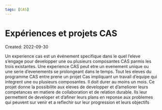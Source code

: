 ```yaml
---
tags: [CAS] 
---
```

# Expériences et projets CAS
Created: 2022-09-30

Un experience cas est un événement specifique dans le quel l’eleve s’engage pour developper une ou plusieurs composantes CAS parmis les trois existantes. Une experience CAS peut etre un evenement unique ou une serie d’evenements se prolongeant dans le temps. Tout les eleves du programme CAS entre prene un projet Cas impliquant un travail d’equipe qui integrent une ou plusieurs composantes. Il doit durer au moins un mois. Ce projet donne la possibilite aux eleves de developper et d’ameliorer leurs competances en matiere de collaboration et de relation durable. Ils leur permettent de developer et d’afiner leurs plans en reponse aux problemes qui peuvent sur venir et a reflechir sur leur progression et leurs objectifs